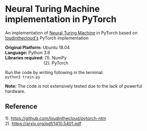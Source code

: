 # Neural Turing Machine implementation in PyTorch
An implementation of [Neural Turing Machine](https://arxiv.org/pdf/1410.5401.pdf) in PyTorch based on [loudinthecloud's](https://github.com/loudinthecloud) PyTorch implementation

**Original Platform:** Ubuntu 18.04</br>
**Language:** Python 3.6</br>
**Libraries required:** (1). NumPy </br>
&ensp;&ensp;&ensp;&ensp;&ensp;&ensp;&ensp;&ensp;&ensp;&ensp;&ensp;&ensp;&ensp;&ensp;&ensp;&ensp;&ensp;&ensp;(2). PyTorch

Run the code by writing following in the terminal:</br>
``python3 train.py``

**Note:** The code is not extensively tested due to the lack of powerful hardware.

## Reference
1). https://github.com/loudinthecloud/pytorch-ntm </br>
2). https://arxiv.org/pdf/1410.5401.pdf
